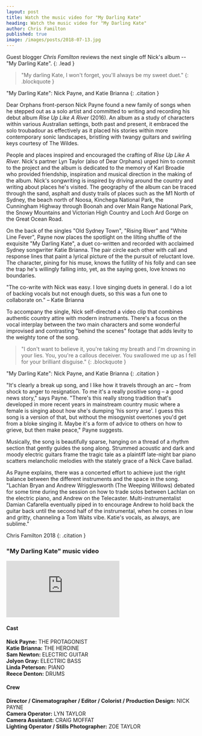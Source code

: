 ```yaml
---
layout: post
title: Watch the music video for "My Darling Kate"
heading: Watch the music video for "My Darling Kate"
author: Chris Familton
published: true
image: /images/posts/2018-07-13.jpg
---
```


Guest blogger *Chris Familton* reviews the next single off Nick's album -- "My Darling Kate".
{: .lead }

> "My darling Kate, I won't forget, you'll always be my sweet duet."
{: .blockquote }

"My Darling Kate": Nick Payne, and Katie Brianna
{: .citation }

Dear Orphans front-person Nick Payne found a new family of songs when he stepped out as a solo artist and committed to writing and recording his debut album _Rise Up Like A River_ (2016). An album as a study of characters within various Australian settings, both past and present, it embraced the solo troubadour as effectively as it placed his stories within more contemporary sonic landscapes, bristling with twangy guitars and swirling keys courtesy of The Wildes.

People and places inspired and encouraged the crafting of _Rise Up Like A River_. Nick's partner Lyn Taylor (also of Dear Orphans) urged him to commit to the project and the album is dedicated to the memory of Karl Broadie who provided friendship, inspiration and musical direction in the making of the album. Nick's songwriting is inspired by driving around the country and writing about places he's visited. The geography of the album can be traced through the sand, asphalt and dusty trails of places such as the M1 North of Sydney, the beach north of Noosa, Kinchega National Park, the Cunningham Highway through Boonah and over Main Range National Park, the Snowy Mountains and Victorian High Country and Loch Ard Gorge on the Great Ocean Road.

On the back of the singles "Old Sydney Town", "Rising River" and "White Line Fever", Payne now places the spotlight on the lilting shuffle of the exquisite "My Darling Kate", a duet co-written and recorded with acclaimed Sydney songwriter Katie Brianna. The pair circle each other with call and response lines that paint a lyrical picture of the the pursuit of reluctant love. The character, pining for his muse, knows the futility of his folly and can see the trap he's willingly falling into, yet, as the saying goes, love knows no boundaries.

"The co-write with Nick was easy. I love singing duets in general. I do a lot of backing vocals but not enough duets, so this was a fun one to collaborate on." – Katie Brianna

To accompany the single, Nick self-directed a video clip that combines authentic country attire with modern instruments. There's a focus on the vocal interplay between the two main characters and some wonderful improvised and contrasting "behind the scenes" footage that adds levity to the weighty tone of the song.

> "I don't want to believe it, you're taking my breath and I'm drowning in your lies. You, you're a callous deceiver. You swallowed me up as I fell for your brilliant disguise."
{: .blockquote }

"My Darling Kate": Nick Payne, and Katie Brianna
{: .citation }

"It's clearly a break up song, and I like how it travels through an arc – from shock to anger to resignation. To me it's a really positive song – a good news story," says Payne. "There's this really strong tradition that's developed in more recent years in mainstream country music where a female is singing about how she's dumping 'his sorry arse'. I guess this song is a version of that, but without the misogynist overtones you'd get from a bloke singing it. Maybe it's a form of advice to others on how to grieve, but then make peace," Payne suggests.

Musically, the song is beautifully sparse, hanging on a thread of a rhythm section that gently guides the song along. Strummed acoustic and dark and moody electric guitars frame the tragic tale as a plaintiff late-night bar piano scatters melancholic melodies with the stately grace of a Nick Cave ballad. 

As Payne explains, there was a concerted effort to achieve just the right balance between the different instruments and the space in the song. "Lachlan Bryan and Andrew Wrigglesworth (The Weeping Willows) debated for some time during the session on how to trade solos between Lachlan on the electric piano, and Andrew on the Telecaster. Multi-instrumentalist Damian Cafarella eventually piped in to encourage Andrew to hold back the guitar back until the second half of the instrumental, when he comes in low and gritty, channeling a Tom Waits vibe. Katie's vocals, as always, are sublime."

Chris Familton 2018
{: .citation }

### "My Darling Kate" music video

<div class="embed-responsive embed-responsive-16by9 external-media">
  <iframe src="https://www.youtube.com/embed/qhZcEh0q3mM" frameborder="0" allowfullscreen></iframe>
</div>

#### Cast

**Nick Payne:** THE PROTAGONIST  
**Katie Brianna:** THE HEROINE  
**Sam Newton:** ELECTRIC GUITAR  
**Jolyon Gray:** ELECTRIC BASS  
**Linda Peterson:** PIANO  
**Reece Denton:** DRUMS

#### Crew

**Director / Cinematographer / Editor / Colorist / Production Design:** NICK PAYNE  
**Camera Operator:** LYN TAYLOR  
**Camera Assistant:** CRAIG MOFFAT  
**Lighting Operator / Stills Photographer:** ZOE TAYLOR
